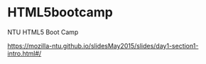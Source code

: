 # HTML5bootcamp
NTU HTML5 Boot Camp

https://mozilla-ntu.github.io/slidesMay2015/slides/day1-section1-intro.html#/
